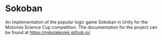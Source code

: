 # Sokoban
An implementation of the popular logic game Sokoban in Unity for the Motorola Science Cup competition. The documentation for the project can be found at https://mikolajkolek.github.io/
